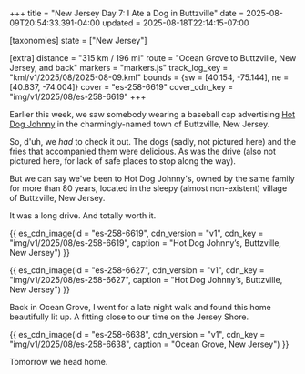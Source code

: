 +++
title = "New Jersey Day 7: I Ate a Dog in Buttzville"
date = 2025-08-09T20:54:33.391-04:00
updated = 2025-08-18T22:14:15-07:00

[taxonomies]
state = ["New Jersey"]

[extra]
distance = "315 km / 196 mi"
route = "Ocean Grove to Buttzville, New Jersey, and back"
markers = "markers.js"
track_log_key = "kml/v1/2025/08/2025-08-09.kml"
bounds = {sw = [40.154, -75.144], ne = [40.837, -74.004]}
cover = "es-258-6619"
cover_cdn_key = "img/v1/2025/08/es-258-6619"
+++

Earlier this week, we saw somebody wearing a baseball cap advertising [Hot Dog Johnny](https://hotdogjohnny.com) in the charmingly-named town of Buttzville, New Jersey.

<!-- more -->

So, d'uh, we _had_ to check it out. The dogs (sadly, not pictured here) and the fries that accompanied them were delicious. As was the drive (also not pictured here, for lack of safe places to stop along the way).

But we can say we've been to Hot Dog Johnny's, owned by the same family for more than 80 years, located in the sleepy (almost non-existent) village of Buttzville, New Jersey.

It was a long drive. And totally worth it.

{{ es_cdn_image(id = "es-258-6619", cdn_version = "v1", cdn_key = "img/v1/2025/08/es-258-6619", caption = "Hot Dog Johnny’s, Buttzville, New Jersey") }}

{{ es_cdn_image(id = "es-258-6627", cdn_version = "v1", cdn_key = "img/v1/2025/08/es-258-6627", caption = "Hot Dog Johnny’s, Buttzville, New Jersey") }}

Back in Ocean Grove, I went for a late night walk and found this home beautifully lit up. A fitting close to our time on the Jersey Shore.

{{ es_cdn_image(id = "es-258-6638", cdn_version = "v1", cdn_key = "img/v1/2025/08/es-258-6638", caption = "Ocean Grove, New Jersey") }}

Tomorrow we head home.
